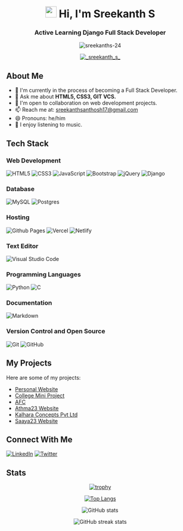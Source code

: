 <!-- Header Section -->
<h1 align="center">
  <img src="https://raw.githubusercontent.com/MartinHeinz/MartinHeinz/master/wave.gif" width="30px">
  Hi, I'm Sreekanth S
</h1>

<!-- Introduction Section -->
<h3 align="center">
  Active Learning Django Full Stack Developer
</h3>

<!-- Profile Views Section -->
<p align="center">
  <img src="https://komarev.com/ghpvc/?username=sreekanths-24&label=Profile%20views&color=0e75b6&style=flat" alt="sreekanths-24">
</p>

<!-- Social Links Section -->
<p align="center">
  <a href="https://twitter.com/_sreekanth_s_" target="blank">
    <img src="https://img.shields.io/twitter/follow/_sreekanth_s_?logo=twitter&style=for-the-badge" alt="_sreekanth_s_">
  </a>
</p>

## About Me

- 🌱 I'm currently in the process of becoming a Full Stack Developer.
- 💬 Ask me about **HTML5, CSS3, GIT VCS.**
- 👯 I'm open to collaboration on web development projects.
- 📫 Reach me at: [sreekanthsanthosh17@gmail.com](mailto:sreekanthsanthosh17@gmail.com)
- 😄 Pronouns: he/him 
- 🎵 I enjoy listening to music.

## Tech Stack

### Web Development
![HTML5](https://img.shields.io/badge/html5-%23E34F26.svg?style=for-the-badge&logo=html5&logoColor=white)
![CSS3](https://img.shields.io/badge/css3-%231572B6.svg?style=for-the-badge&logo=css3&logoColor=white)
![JavaScript](https://img.shields.io/badge/javascript-%23323330.svg?style=for-the-badge&logo=javascript&logoColor=%23F7DF1E)
![Bootstrap](https://img.shields.io/badge/bootstrap-%23563D7C.svg?style=for-the-badge&logo=bootstrap&logoColor=white)
![jQuery](https://img.shields.io/badge/jquery-%230769AD.svg?style=for-the-badge&logo=jquery&logoColor=white)
![Django](https://img.shields.io/badge/django-%23092E20.svg?style=for-the-badge&logo=django&logoColor=white)

### Database
![MySQL](https://img.shields.io/badge/mysql-%2300f.svg?style=for-the-badge&logo=mysql&logoColor=white)
![Postgres](https://img.shields.io/badge/postgres-%23316192.svg?style=for-the-badge&logo=postgresql&logoColor=white)

### Hosting
![Github Pages](https://img.shields.io/badge/github%20pages-121013?style=for-the-badge&logo=github&logoColor=white)
![Vercel](https://img.shields.io/badge/vercel-%23000000.svg?style=for-the-badge&logo=vercel&logoColor=white)
![Netlify](https://img.shields.io/badge/netlify-%23000000.svg?style=for-the-badge&logo=netlify&logoColor=#00C7B7)

### Text Editor
![Visual Studio Code](https://img.shields.io/badge/Visual%20Studio%20Code-0078d7.svg?style=for-the-badge&logo=visual-studio-code&logoColor=white)

### Programming Languages
![Python](https://img.shields.io/badge/python-3670A0?style=for-the-badge&logo=python&logoColor=ffdd54)
![C](https://img.shields.io/badge/c-%2300599C.svg?style=for-the-badge&logo=c&logoColor=white)

### Documentation
![Markdown](https://img.shields.io/badge/markdown-%23000000.svg?style=for-the-badge&logo=markdown&logoColor=white)

### Version Control and Open Source
![Git](https://img.shields.io/badge/git-%23F05033.svg?style=for-the-badge&logo=git&logoColor=white)
![GitHub](https://img.shields.io/badge/github-%23121011.svg?style=for-the-badge&logo=github&logoColor=white)

## My Projects
Here are some of my projects:
- [Personal Website](https://iamsreekanths.netlify.app)
- [College Mini Project](https://www.github.com/sreekanths-24/CRM)
- [AFC](https://afc-six.vercel.app/)
- [Athma23 Website](https://athma23.netlify.app/)
- [Kalhara Concepts Pvt Ltd](https://www.kalharaconcepts.com/)
- [Saaya23 Website](https://saaya23.netlify.app)

## Connect With Me

[![LinkedIn](https://img.shields.io/badge/LinkedIn-%230077B5.svg?style=for-the-badge&logo=linkedin&logoColor=white)](https://www.linkedin.com/in/sreekanth-s-663418232)
[![Twitter](https://img.shields.io/badge/Twitter-%231DA1F2.svg?style=for-the-badge&logo=Twitter&logoColor=white)](https://twitter.com/_Sreekanth_S_/)

## Stats
<div align="center">
  <!-- GitHub Profile Trophy -->
 
[![trophy](https://github-profile-trophy.vercel.app/?username=sreekanths-24&theme=onestar&column=3&margin-w=5&margin-h=5)](https://github.com/ryo-ma/github-profile-trophy)

  <!-- Top Languages -->
  [![Top Langs](https://github-readme-stats.vercel.app/api/top-langs/?username=sreekanths-24&layout=compact&theme=dark)](https://github.com/anuraghazra/github-readme-stats)

  <!-- GitHub Stats -->
  ![GitHub stats](https://github-readme-stats.vercel.app/api?username=sreekanths-24&show_icons=true&theme=dark)

  <!-- GitHub Streak Stats -->
  ![GitHub streak stats](https://github-readme-streak-stats.herokuapp.com/?user=sreekanths-24&theme=dark)
</div>
